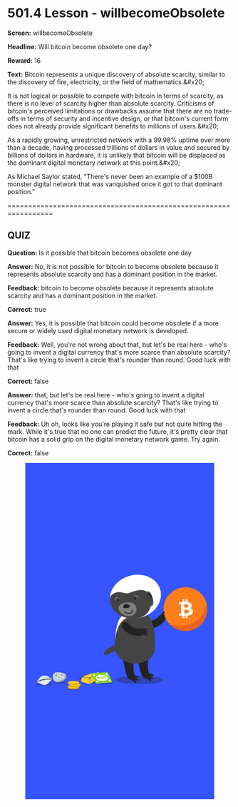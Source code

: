# 501.4 Lesson - willbecomeObsolete

**Screen:** willbecomeObsolete

**Headline:** Will bitcoin become obsolete one day?

**Reward:** 16

**Text:** Bitcoin represents a unique discovery of absolute scarcity, similar to the discovery of fire, electricity, or the field of mathematics.&amp;#x20;

It is not logical or possible to compete with bitcoin in terms of scarcity, as there is no level of scarcity higher than absolute scarcity. Criticisms of bitcoin&#x27;s perceived limitations or drawbacks assume that there are no trade-offs in terms of security and incentive design, or that bitcoin&#x27;s current form does not already provide significant benefits to millions of users.&amp;#x20;

As a rapidly growing, unrestricted network with a 99.98% uptime over more than a decade, having processed trillions of dollars in value and secured by billions of dollars in hardware, it is unlikely that bitcoin will be displaced as the dominant digital monetary network at this point.&amp;#x20;

As Michael Saylor stated, &quot;There&#x27;s never been an example of a $100B monster digital network that was vanquished once it got to that dominant position.&quot;


=================================================================

## QUIZ

**Question:** Is it possible that bitcoin becomes obsolete one day


**Answer:** No, it is not possible for bitcoin to become obsolete because it represents absolute scarcity and has a dominant position in the market.

**Feedback:** bitcoin to become obsolete because it represents absolute scarcity and has a dominant position in the market.

**Correct:** true

**Answer:** Yes, it is possible that bitcoin could become obsolete if a more secure or widely used digital monetary network is developed.

**Feedback:** Well, you&#x27;re not wrong about that, but let&#x27;s be real here - who&#x27;s going to invent a digital currency that&#x27;s more scarce than absolute scarcity? That&#x27;s like trying to invent a circle that&#x27;s rounder than round. Good luck with that

**Correct:** false

**Answer:** that, but let&#x27;s be real here - who&#x27;s going to invent a digital currency that&#x27;s more scarce than absolute scarcity? That&#x27;s like trying to invent a circle that&#x27;s rounder than round. Good luck with that

**Feedback:** Uh oh, looks like you&#x27;re playing it safe but not quite hitting the mark. While it&#x27;s true that no one can predict the future, it&#x27;s pretty clear that bitcoin has a solid grip on the digital monetary network game. Try again.

**Correct:** false


<figure><img src="../.gitbook/assets/501-04.png" alt=""><figcaption></figcaption></figure>

